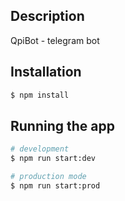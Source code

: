 ## Description

QpiBot - telegram bot

## Installation

```bash
$ npm install
```

## Running the app

```bash
# development
$ npm run start:dev

# production mode
$ npm run start:prod
```
